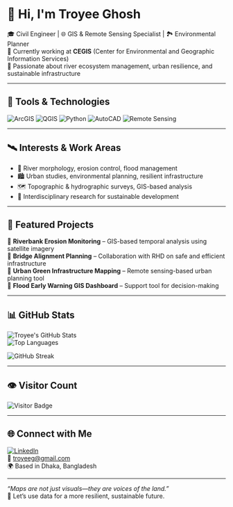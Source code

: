 # 👋 Hi, I'm Troyee Ghosh

🎓 Civil Engineer | 🌐 GIS & Remote Sensing Specialist | 🏞️ Environmental Planner  
📍 Currently working at **CEGIS** (Center for Environmental and Geographic Information Services)  
🌟 Passionate about river ecosystem management, urban resilience, and sustainable infrastructure

---

## 🔧 Tools & Technologies
![ArcGIS](https://img.shields.io/badge/ArcGIS-4479A1?style=for-the-badge&logo=esri&logoColor=white)
![QGIS](https://img.shields.io/badge/QGIS-589632?style=for-the-badge&logo=qgis&logoColor=white)
![Python](https://img.shields.io/badge/Python-3776AB?style=for-the-badge&logo=python&logoColor=white)
![AutoCAD](https://img.shields.io/badge/AutoCAD-EF1C1C?style=for-the-badge&logo=autodesk&logoColor=white)
![Remote Sensing](https://img.shields.io/badge/Remote_Sensing-blueviolet?style=for-the-badge)

---

## 🛰️ Interests & Work Areas
- 🌱 River morphology, erosion control, flood management  
- 🏙️ Urban studies, environmental planning, resilient infrastructure  
- 🗺️ Topographic & hydrographic surveys, GIS-based analysis  
- 🔄 Interdisciplinary research for sustainable development  

---

## 📌 Featured Projects
🔹 **Riverbank Erosion Monitoring** – GIS-based temporal analysis using satellite imagery  
🔹 **Bridge Alignment Planning** – Collaboration with RHD on safe and efficient infrastructure  
🔹 **Urban Green Infrastructure Mapping** – Remote sensing-based urban planning tool  
🔹 **Flood Early Warning GIS Dashboard** – Support tool for decision-making  

---

## 📊 GitHub Stats

![Troyee's GitHub Stats](https://github-readme-stats.vercel.app/api?username=troyeeg&show_icons=true&theme=tokyonight)  
![Top Languages](https://github-readme-stats.vercel.app/api/top-langs/?username=troyeeg&layout=compact&theme=tokyonight)

![GitHub Streak](https://streak-stats.demolab.com?user=troyeeg&theme=tokyonight&hide_border=false)

---

## 👁️ Visitor Count

![Visitor Badge](https://komarev.com/ghpvc/?username=troyeeg&style=flat&color=blue)

---

## 🌐 Connect with Me
[![LinkedIn](https://img.shields.io/badge/LinkedIn-Troyee_Ghosh-blue?style=flat&logo=linkedin)](https://www.linkedin.com/in/troyeeg/)  
📧 troyeeg@gmail.com  
🌍 Based in Dhaka, Bangladesh

---

_“Maps are not just visuals—they are voices of the land.”_  
🌟 Let’s use data for a more resilient, sustainable future.
